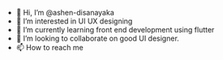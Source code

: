 - 👋 Hi, I’m @ashen-disanayaka
- 👀 I’m interested in UI UX designing
- 🌱 I’m currently learning front end development using flutter
- 💞️ I’m looking to collaborate on good UI designer.
- 📫 How to reach me 

<!---
ashen-disanayaka/ashen-disanayaka is a ✨ special ✨ repository because its `README.md` (this file) appears on your GitHub profile.
You can click the Preview link to take a look at your changes.
--->

